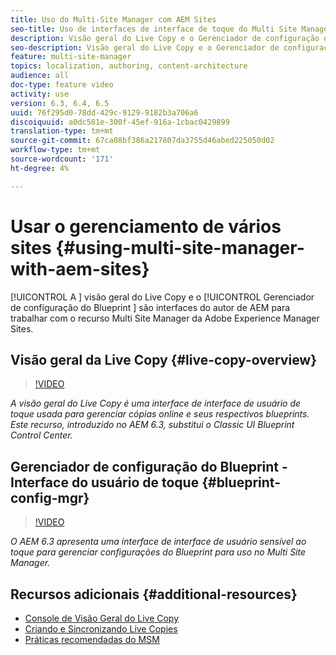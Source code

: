 ```yaml
---
title: Uso do Multi-Site Manager com AEM Sites
seo-title: Uso de interfaces de interface de toque do Multi Site Manager com o Adobe Experience Manager
description: Visão geral do Live Copy e o Gerenciador de configuração do Blueprint são interfaces habilitadas para interface de usuário de toque para trabalhar com o Multi Site Manager.
seo-description: Visão geral do Live Copy e o Gerenciador de configuração do Blueprint são interfaces habilitadas para interface de usuário sensível ao toque para trabalhar com o Multi Site Manager com Adobe Experience Manager.
feature: multi-site-manager
topics: localization, authoring, content-architecture
audience: all
doc-type: feature video
activity: use
version: 6.3, 6.4, 6.5
uuid: 76f295d0-78dd-429c-9129-9182b3a706a6
discoiquuid: a0dc581e-300f-45ef-916a-1cbac0429899
translation-type: tm+mt
source-git-commit: 67ca08bf386a217807da3755d46abed225050d02
workflow-type: tm+mt
source-wordcount: '171'
ht-degree: 4%

---
```



# Usar o gerenciamento de vários sites {#using-multi-site-manager-with-aem-sites}

[!UICONTROL A ] visão geral do Live Copy e o  [!UICONTROL Gerenciador de configuração do Blueprint ] são interfaces do autor de AEM para trabalhar com o recurso Multi Site Manager da Adobe Experience Manager Sites.

## Visão geral da Live Copy {#live-copy-overview}

>[!VIDEO](https://video.tv.adobe.com/v/17054/?quality=9&learn=on)

*A visão geral do Live Copy é uma interface de interface de usuário de toque usada para gerenciar cópias online e seus respectivos blueprints. Este recurso, introduzido no AEM 6.3, substitui o Classic UI Blueprint Control Center.*

## Gerenciador de configuração do Blueprint - Interface do usuário de toque {#blueprint-config-mgr}

>[!VIDEO](https://video.tv.adobe.com/v/17056/?quality=9&learn=on)

*O AEM 6.3 apresenta uma interface de interface de usuário sensível ao toque para gerenciar configurações do Blueprint para uso no Multi Site Manager.*

## Recursos adicionais {#additional-resources}

* [Console de Visão Geral do Live Copy](https://helpx.adobe.com/experience-manager/6-5/sites/administering/using/msm-livecopy-overview.html)
* [Criando e Sincronizando Live Copies](https://helpx.adobe.com/experience-manager/6-5/sites/administering/using/msm-livecopy.html)
* [Práticas recomendadas do MSM](https://helpx.adobe.com/experience-manager/6-5/sites/administering/using/msm-best-practices.html)
